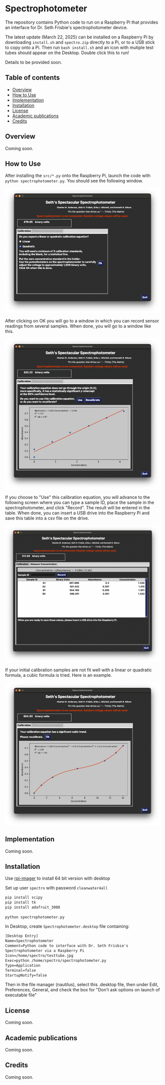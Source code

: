 # Spectrophotometer 

<!--
<div>
  <p align="center">
    <img src="pictures/logo.png" width="800"> 
  </p>
</div>
-->

The repository contains Python code to run on a Raspberry Pi that provides an
interface for Dr. Seth Frisbie's spectrophotometer device.

The latest update (March 22, 2025) can be installed on a Raspberry Pi by downloading `install.sh` and `spectro.zip` directly to a Pi, or to a USB stick to copy onto a Pi.  Then run `bash install.sh` and an icon with mutiple test tubes should appear on the Desktop.  Double click this to run!

Details to be provided soon.

<!--
ThePhish is an automated phishing email analysis tool based on [TheHive](https://github.com/TheHive-Project/TheHive), [Cortex](https://github.com/TheHive-Project/Cortex/) and [MISP](https://github.com/MISP/MISP). It is a web application written in Python 3 and based on Flask that automates the entire analysis process starting from the extraction of the observables from the header and the body of an email to the elaboration of a verdict which is final in most cases. In addition, it allows the analyst to intervene in the analysis process and obtain further details on the email being analyzed if necessary. In order to interact with TheHive and Cortex, it uses [TheHive4py](https://github.com/TheHive-Project/TheHive4py) and [Cortex4py](https://github.com/TheHive-Project/Cortex4py), which are the Python API clients that allow using the REST APIs made available by TheHive and Cortex respectively.

![OS](https://img.shields.io/badge/OS-Linux-red?style=flat&logo=linux)
[![made-with-python](https://img.shields.io/badge/Made%20with-Python%203.8-1f425f.svg?logo=python)](https://www.python.org/)
[![Docker](https://img.shields.io/badge/Docker-available-green.svg?style=flat&logo=docker)](https://github.com/emalderson/ThePhish/tree/master/docker)
[![Maintenance](https://img.shields.io/badge/Maintained-yes-green.svg)](https://github.com/emalderson/ThePhish)
[![GitHub](https://img.shields.io/github/license/emalderson/ThePhish)](https://github.com/emalderson/ThePhish/blob/master/LICENSE)
[![Documentation](https://img.shields.io/badge/Documentation-complete-green.svg?style=flat)](https://github.com/emalderson/ThePhish)

-->

## Table of contents

* [Overview](#overview)
* [How to Use](#how-to-use)
* [Implementation](#implementation)
* [Installation](#installation)
* [License](#license)
* [Academic publications](#academic-publications)
* [Credits](#credits)


## Overview

Coming soon.

## How to Use

After installing the `src/*.py` onto the Raspberry Pi, launch the code
with `python spectrophotometer.py`.  You should see the following
window.

![Start Screen](images/first-screen.png)

After clicking on OK you will go to a window in which you can record
sensor readings from several samples.  When done, you will go to a
window like this.

![Linear with Intercept](images/linear-intercept.png)

If you choose to "Use" this calibration equation, you will advance
to the following screen where you can type a sample ID, place the
sample in the spectrophotometer, and click "Record". The result will
be entered in the table.  When done, you can insert a USB drive into 
the Raspberry Pi and save this table into a csv file on the drive.

![Using Linear with Intercept](images/linear-intercept-use.png) 

If your initial calibration samples are not fit well with a linear or
quadratic formula, a cubic formula is tried.  Here is an example.

![Cubic](images/cubic.png)


## Implementation

Coming soon.

## Installation

Use  [rpi-imager](https://www.raspberrypi.com/software/)  to install 64 bit version with desktop

Set up user   `spectro`   with password   `cleanwater4all`

```
pip install scipy
pip install tk
pip install adafruit_3008

python spectrophotometer.py
```

In Desktop, create  `Spectrophotometer.desktop`   file containing:

```
[Desktop Entry]
Name=Spectrophotometer
Comment=Python code to interface with Dr. Seth Frisbie's Spectrophotometer via a Raspberry Pi
Icon=/home/spectro/testtube.jpg
Exec=python /home/spectro/spectrophotometer.py
Type=Application
Terminal=false
StartupNotify=false
```

Then in the file manager (nautilus), select this .desktop file, then under Edit, Preferences, General, and check the box for "Don't ask options on launch of executable file"




## License

Coming soon.

<!--

ThePhish is an open-source and free software released under the [AGPL](https://github.com/emalderson/ThePhish/blob/master/LICENSE) (Affero General Public License).

-->

## Academic publications

Coming soon.

## Credits

Coming soon.
